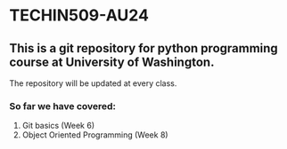 # TECHIN509-AU24

## This is a git repository for python programming course at University of Washington.
The repository will be updated at every class.

### So far we have covered:  

1. Git basics (Week 6)
2. Object Oriented Programming (Week 8)
